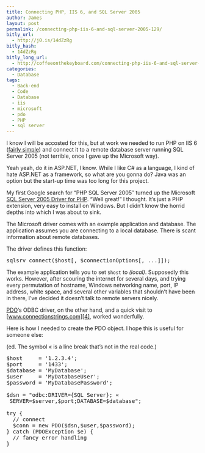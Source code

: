 ```yaml
---
title: Connecting PHP, IIS 6, and SQL Server 2005
author: James
layout: post
permalink: /connecting-php-iis-6-and-sql-server-2005-129/
bitly_url:
  - http://j0.is/14dZzRg
bitly_hash:
  - 14dZzRg
bitly_long_url:
  - http://coffeeonthekeyboard.com/connecting-php-iis-6-and-sql-server-2005-129/
categories:
  - Database
tags:
  - Back-end
  - Code
  - Database
  - iis
  - microsoft
  - pdo
  - PHP
  - sql server
---
```

I know I will be accosted for this, but at work we needed to run PHP on IIS 6 ([fairly simple][1]) and connect it to a remote database server running SQL Server 2005 (not terrible, once I gave up the Microsoft way).

Yeah yeah, do it in ASP.NET, I know. While I like C# as a language, I kind of hate ASP.NET as a framework, so what are you gonna do? Java was an option but the start-up time was too long for this project.

My first Google search for &#8220;PHP SQL Server 2005&#8243; turned up the Microsoft [SQL Server 2005 Driver for PHP][2]. &#8220;Well great!&#8221; I thought. It&#8217;s just a PHP extension, very easy to install on Windows. But I didn&#8217;t know the horrid depths into which I was about to sink.

The Microsoft driver comes with an example application and database. The application assumes you are connecting to a local database. There is scant information about remote databases.

The driver defines this function:

<pre>sqlsrv_connect($host[, $connectionOptions[, ...]]);</pre>

The example application tells you to set `$host` to <var>(local)</var>. Supposedly this works. However, after scouring the internet for several days, and trying every permutation of hostname, Windows networking name, port, IP address, white space, and several other variables that shouldn&#8217;t have been in there, I&#8217;ve decided it doesn&#8217;t talk to remote servers nicely.

[PDO][3]&#8216;s ODBC driver, on the other hand, and a quick visit to [www.connectionstrings.com][4], worked wonderfully.

Here is how I needed to create the PDO object. I hope this is useful for someone else:

(ed. The symbol « is a line break that&#8217;s not in the real code.)

<pre>$host     = '1.2.3.4';
$port     = '1433';
$database = 'MyDatabase';
$user     = 'MyDatabaseUser';
$password = 'MyDatabasePassword';

$dsn = "odbc:DRIVER={SQL Server}; «
 SERVER=$server,$port;DATABASE=$database";

try {
  // connect
  $conn = new PDO($dsn,$user,$password);
} catch (PDOException $e) {
  // fancy error handling
}</pre>

 [1]: http://www.peterguy.com/php/install_IIS6.html
 [2]: http://www.microsoft.com/sqlserver/2005/en/us/PHP-Driver.aspx
 [3]: http://us.php.net/manual/en/book.pdo.php
 [4]: http://www.connectionstrings.com/